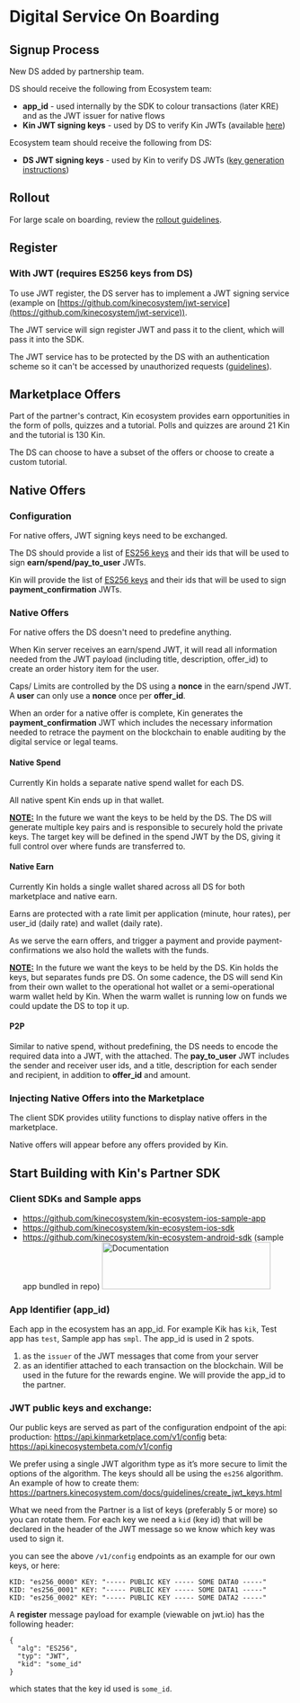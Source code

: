 # Digital Service On Boarding

## Signup Process

New DS added by partnership team.

DS should receive the following from Ecosystem team:

*   **app_id** - used internally by the SDK to colour transactions (later KRE) and as the JWT issuer for native flows
*   **Kin JWT signing keys** - used by DS to verify Kin JWTs (available [here](https://api.kinmarketplace.com/v1/config))

Ecosystem team should receive the following from DS:

*   **DS JWT signing keys** - used by Kin to verify DS JWTs ([key generation instructions](https://partners.kinecosystem.com/docs/guidelines/create_jwt_keys.html))


## Rollout

For large scale on boarding, review the [rollout guidelines](https://docs.google.com/document/d/1V45dTj3319rCLhU7dyZooGfVSPcPrHfYrsnuAOtSODk/edit).

## Register

### With JWT (requires ES256 keys from DS)

To use JWT register, the DS server has to implement a JWT signing service (example on [https://github.com/kinecosystem/jwt-service](https://github.com/kinecosystem/jwt-service)).

The JWT service will sign register JWT and pass it to the client, which will pass it into the SDK.

The JWT service has to be protected by the DS with an authentication scheme so it can't be accessed by unauthorized requests ([guidelines](https://docs.google.com/document/d/1VyjHzWseuLq4MM7dQz_FxI55m0GnKG5dgjQvKHV_PJE/edit)).


## Marketplace Offers

Part of the partner's contract, Kin ecosystem provides earn opportunities in the form of polls, quizzes and a tutorial. Polls and quizzes are around 21 Kin and the tutorial is 130 Kin.

The DS can choose to have a subset of the offers or choose to create a custom tutorial.


## Native Offers


### Configuration

For native offers, JWT signing keys need to be exchanged.

The DS should provide a list of [ES256 keys](https://partners.kinecosystem.com/docs/guidelines/create_jwt_keys.html) and their ids that will be used to sign **earn/spend/pay_to_user** JWTs.

Kin will provide the list of [ES256 keys](https://api.kinmarketplace.com/v1/config) and their ids that will be used to sign **payment_confirmation** JWTs.


### Native Offers

For native offers the DS doesn't need to predefine anything.

When Kin server receives an earn/spend JWT, it will read all information needed from the JWT payload (including title, description, offer_id) to create an order history item for the user.

Caps/ Limits are controlled by the DS using a **nonce** in the earn/spend JWT. A **user** can only use a **nonce** once per **offer_id**.

When an order for a native offer is complete, Kin generates the **payment_confirmation** JWT which includes the necessary information needed to retrace the payment on the blockchain to enable auditing by the digital service or legal teams.


#### Native Spend

Currently Kin holds a separate native spend wallet for each DS.

All native spent Kin ends up in that wallet.

**<span style="text-decoration:underline;">NOTE:</span>** In the future we want the keys to be held by the DS. The DS will generate multiple key pairs and is responsible to securely hold the private keys. The target key will be defined in the spend JWT by the DS, giving it full control over where funds are transferred to.


#### Native Earn

Currently Kin holds a single wallet shared across all DS for both marketplace and native earn.

Earns are protected with a rate limit per application (minute, hour rates), per user_id (daily rate) and wallet (daily rate).

As we serve the earn offers, and trigger a payment and provide payment-confirmations we also hold the wallets with the funds.

**<span style="text-decoration:underline;">NOTE:</span>** In the future we want the keys to be held by the DS. Kin holds the keys, but separates funds pre DS. On some cadence, the DS will send Kin from their own wallet to the operational hot wallet or a semi-operational warm wallet held by Kin. When the warm wallet is running low on funds we could update the DS to top it up.


#### P2P

Similar to native spend, without predefining, the DS needs to encode the required data into a JWT, with the attached. The **pay_to_user** JWT includes the sender and receiver user ids, and a title, description for each sender and recipient, in addition to **offer_id** and amount.


### Injecting Native Offers into the Marketplace

The client SDK provides utility functions to display native offers in the marketplace.

Native offers will appear before any offers provided by Kin.

## Start Building with Kin's Partner SDK

### Client SDKs and Sample apps
* https://github.com/kinecosystem/kin-ecosystem-ios-sample-app
* https://github.com/kinecosystem/kin-ecosystem-ios-sdk
* https://github.com/kinecosystem/kin-ecosystem-android-sdk (sample app bundled in repo)
<a href="https://partners.kinecosystem.com/docs/api/api.html"><img src="https://partners.kinecosystem.com/img/documentation-button2x.png" width=300 height=84 alt="Documentation"/></a>

### App Identifier (app_id)
Each app in the ecosystem has an app_id. For example Kik has `kik`, Test app has `test`, Sample app has `smpl`. The app_id is used in 2 spots.
1. as the `issuer` of the JWT messages that come from your server
1. as an identifier attached to each transaction on the blockchain. Will be used in the future for the rewards engine.
We will provide the app_id to the partner.

### JWT public keys and exchange:
Our public keys are served as part of the configuration endpoint of the api:
production:
https://api.kinmarketplace.com/v1/config
beta:
https://api.kinecosystembeta.com/v1/config

We prefer using a single JWT algorithm type as it’s more secure to limit the options of the algorithm.
The keys should all be using the `es256` algorithm. An example of how to create them:
https://partners.kinecosystem.com/docs/guidelines/create_jwt_keys.html

What we need from the Partner is a list of keys (preferably 5 or more) so you can rotate them. For each key we need a `kid` (key id) that will be declared in the header of the JWT message so we know which key was used to sign it.

you can see the above `/v1/config` endpoints as an example for our own keys, or here:
```
KID: "es256_0000" KEY: "----- PUBLIC KEY ----- SOME DATA0 -----"
KID: "es256_0001" KEY: "----- PUBLIC KEY ----- SOME DATA1 -----"
KID: "es256_0002" KEY: "----- PUBLIC KEY ----- SOME DATA2 -----"
```

A **register** message payload for example (viewable on jwt.io) has the following header:
```
{
  "alg": "ES256",
  "typ": "JWT",
  "kid": "some_id"
}
```

which states that the key id used is `some_id`.

